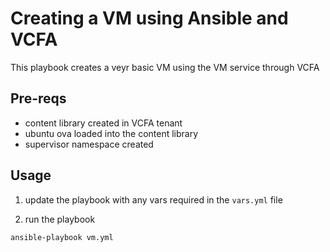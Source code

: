 # Creating a VM using Ansible and VCFA

This playbook creates a veyr basic VM using the VM service through VCFA

## Pre-reqs

* content library created in VCFA tenant
* ubuntu ova loaded into the content library
* supervisor namespace created

## Usage

1. update the playbook with any vars required in the `vars.yml` file


2. run the playbook

```bash
ansible-playbook vm.yml
```

